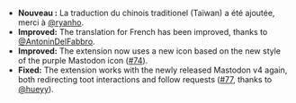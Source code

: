 * **Nouveau :** La traduction du chinois traditionel (Taïwan) a été ajoutée, merci à [@ryanho](https://github.com/ryanho).
* **Improved:** The translation for French has been improved, thanks to [@AntoninDelFabbro](https://github.com/AntoninDelFabbro).
* **Improved:** The extension now uses a new icon based on the new style of the purple Mastodon icon ([#74](https://github.com/rugk/mastodon-simplified-federation/issues/74)).
* **Fixed:** The extension works with the newly released Mastodon v4 again, both redirecting toot interactions and follow requests ([#77](https://github.com/rugk/mastodon-simplified-federation/issues/77), thanks to [@hueyy](https://github.com/hueyy)).
